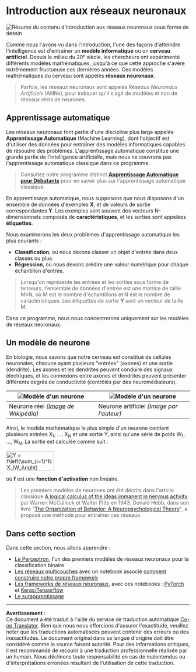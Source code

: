 <!--
CO_OP_TRANSLATOR_METADATA:
{
  "original_hash": "5abc5f7978919be90cd313f0c20e8228",
  "translation_date": "2025-09-07T14:26:59+00:00",
  "source_file": "lessons/3-NeuralNetworks/README.md",
  "language_code": "fr"
}
-->
# Introduction aux réseaux neuronaux

![Résumé du contenu d'introduction aux réseaux neuronaux sous forme de dessin](../../../../translated_images/ai-neuralnetworks.1c687ae40bc86e834f497844866a26d3e0886650a67a4bbe29442e2f157d3b18.fr.png)

Comme nous l'avons vu dans l'introduction, l'une des façons d'atteindre l'intelligence est d'entraîner un **modèle informatique** ou un **cerveau artificiel**. Depuis le milieu du 20ᵉ siècle, les chercheurs ont expérimenté différents modèles mathématiques, jusqu'à ce que cette approche s'avère extrêmement fructueuse ces dernières années. Ces modèles mathématiques du cerveau sont appelés **réseaux neuronaux**.

> Parfois, les réseaux neuronaux sont appelés *Réseaux Neuronaux Artificiels* (ANNs), pour indiquer qu'il s'agit de modèles et non de réseaux réels de neurones.

## Apprentissage automatique

Les réseaux neuronaux font partie d'une discipline plus large appelée **Apprentissage Automatique** (Machine Learning), dont l'objectif est d'utiliser des données pour entraîner des modèles informatiques capables de résoudre des problèmes. L'apprentissage automatique constitue une grande partie de l'intelligence artificielle, mais nous ne couvrons pas l'apprentissage automatique classique dans ce programme.

> Consultez notre programme distinct **[Apprentissage Automatique pour Débutants](http://github.com/microsoft/ml-for-beginners)** pour en savoir plus sur l'apprentissage automatique classique.

En apprentissage automatique, nous supposons que nous disposons d'un ensemble de données d'exemples **X**, et de valeurs de sortie correspondantes **Y**. Les exemples sont souvent des vecteurs N-dimensionnels composés de **caractéristiques**, et les sorties sont appelées **étiquettes**.

Nous examinerons les deux problèmes d'apprentissage automatique les plus courants :

* **Classification**, où nous devons classer un objet d'entrée dans deux classes ou plus.
* **Régression**, où nous devons prédire une valeur numérique pour chaque échantillon d'entrée.

> Lorsqu'on représente les entrées et les sorties sous forme de tenseurs, l'ensemble de données d'entrée est une matrice de taille M×N, où M est le nombre d'échantillons et N est le nombre de caractéristiques. Les étiquettes de sortie **Y** sont un vecteur de taille M.

Dans ce programme, nous nous concentrerons uniquement sur les modèles de réseaux neuronaux.

## Un modèle de neurone

En biologie, nous savons que notre cerveau est constitué de cellules neuronales, chacune ayant plusieurs "entrées" (axones) et une sortie (dendrite). Les axones et les dendrites peuvent conduire des signaux électriques, et les connexions entre axones et dendrites peuvent présenter différents degrés de conductivité (contrôlés par des neuromédiateurs).

![Modèle d'un neurone](../../../../translated_images/synapse-wikipedia.ed20a9e4726ea1c6a3ce8fec51c0b9bec6181946dca0fe4e829bc12fa3bacf01.fr.jpg) | ![Modèle d'un neurone](../../../../translated_images/artneuron.1a5daa88d20ebe6f5824ddb89fba0bdaaf49f67e8230c1afbec42909df1fc17e.fr.png)
----|----
Neurone réel *([Image](https://en.wikipedia.org/wiki/Synapse#/media/File:SynapseSchematic_lines.svg) de Wikipédia)* | Neurone artificiel *(Image par l'auteur)*

Ainsi, le modèle mathématique le plus simple d'un neurone contient plusieurs entrées X<sub>1</sub>, ..., X<sub>N</sub> et une sortie Y, ainsi qu'une série de poids W<sub>1</sub>, ..., W<sub>N</sub>. La sortie est calculée comme suit :

<img src="images/netout.png" alt="Y = f\left(\sum_{i=1}^N X_iW_i\right)" width="131" height="53" align="center"/>

où **f** est une **fonction d'activation** non linéaire.

> Les premiers modèles de neurones ont été décrits dans l'article classique [A logical calculus of the ideas immanent in nervous activity](https://www.cs.cmu.edu/~./epxing/Class/10715/reading/McCulloch.and.Pitts.pdf) par Warren McCullock et Walter Pitts en 1943. Donald Hebb, dans son livre "[The Organization of Behavior: A Neuropsychological Theory](https://books.google.com/books?id=VNetYrB8EBoC)", a proposé une méthode pour entraîner ces réseaux.

## Dans cette section

Dans cette section, nous allons apprendre :
* [Le Perceptron](03-Perceptron/README.md), l'un des premiers modèles de réseaux neuronaux pour la classification binaire
* [Les réseaux multicouches](04-OwnFramework/README.md) avec un notebook associé [comment construire notre propre framework](04-OwnFramework/OwnFramework.ipynb)
* [Les frameworks de réseaux neuronaux](05-Frameworks/README.md), avec ces notebooks : [PyTorch](05-Frameworks/IntroPyTorch.ipynb) et [Keras/Tensorflow](05-Frameworks/IntroKerasTF.ipynb)
* [Le surapprentissage](../../../../lessons/3-NeuralNetworks/05-Frameworks)

---

**Avertissement** :  
Ce document a été traduit à l'aide du service de traduction automatique [Co-op Translator](https://github.com/Azure/co-op-translator). Bien que nous nous efforcions d'assurer l'exactitude, veuillez noter que les traductions automatisées peuvent contenir des erreurs ou des inexactitudes. Le document original dans sa langue d'origine doit être considéré comme la source faisant autorité. Pour des informations critiques, il est recommandé de recourir à une traduction professionnelle réalisée par un humain. Nous déclinons toute responsabilité en cas de malentendus ou d'interprétations erronées résultant de l'utilisation de cette traduction.